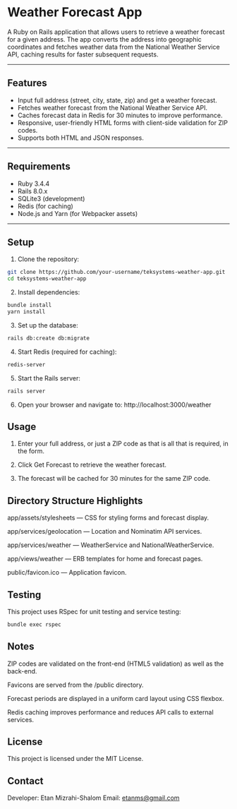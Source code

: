 # Weather Forecast App
A Ruby on Rails application that allows users to retrieve a weather forecast for a given address. The app converts the 
address into geographic coordinates and fetches weather data from the National Weather Service API, caching results for 
faster subsequent requests.

---

## Features
- Input full address (street, city, state, zip) and get a weather forecast.
- Fetches weather forecast from the National Weather Service API.
- Caches forecast data in Redis for 30 minutes to improve performance.
- Responsive, user-friendly HTML forms with client-side validation for ZIP codes.
- Supports both HTML and JSON responses.

---

## Requirements
- Ruby 3.4.4
- Rails 8.0.x
- SQLite3 (development)
- Redis (for caching)
- Node.js and Yarn (for Webpacker assets)

---

## Setup
1. Clone the repository:

```bash
git clone https://github.com/your-username/teksystems-weather-app.git
cd teksystems-weather-app
```

2. Install dependencies:

```bash
bundle install
yarn install
```

3. Set up the database:

```bash
rails db:create db:migrate
```

4. Start Redis (required for caching):

```bash
redis-server
```

5. Start the Rails server:

```bash
rails server
```

6. Open your browser and navigate to: http://localhost:3000/weather

## Usage
1. Enter your full address, or just a ZIP code as that is all that is required, in the form.

2. Click Get Forecast to retrieve the weather forecast.

3. The forecast will be cached for 30 minutes for the same ZIP code.

## Directory Structure Highlights
app/assets/stylesheets — CSS for styling forms and forecast display.

app/services/geolocation — Location and Nominatim API services.

app/services/weather — WeatherService and NationalWeatherService.

app/views/weather — ERB templates for home and forecast pages.

public/favicon.ico — Application favicon.

## Testing
This project uses RSpec for unit testing and service testing:

```bash
bundle exec rspec
```

## Notes
ZIP codes are validated on the front-end (HTML5 validation) as well as the back-end.

Favicons are served from the /public directory.

Forecast periods are displayed in a uniform card layout using CSS flexbox.

Redis caching improves performance and reduces API calls to external services.

## License
This project is licensed under the MIT License.

## Contact
Developer: Etan Mizrahi-Shalom
Email: etanms@gmail.com
